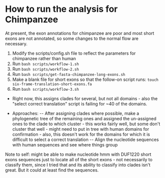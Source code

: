 # How to run the analysis for Chimpanzee

At present, the exon annotations for chimpanzee are poor and most short exons are not annotated, so some changes to the normal flow are necessary. 

1. Modify the scripts/config.sh file to reflect the parameters for chimpanzee rather than human
2. Run ```bash scripts/workflow-1.sh```
3. Run ```bash scripts/workflow-2.sh```
4. Run ```bash scripts/get-fasta-chimpanzee-long-exons.sh```
5. Make a blank file for short exons so that the follow-on script runs: ``` touch six-frame-translation-short-exons.fa ```
6. Run ```bash scripts/workflow-3.sh```
- Right now, this assigns clades for several, but not all domains - also the "select correct translation" script is failing for ~40 of the domains.  

- Approaches: 
-- After assigning clades where possible, make a phylogenetic tree of the remaining ones and assigned the un-assigned ones to the clade to which cluster - this works fairly well, but some don't cluster that well - might need to put in tree with human domains for confirmation - also, this doesn't work for the domains for which it is difficult to select a correct translation 
-- Align the nucleotide sequences with human sequences and see where things group

Note to self: might be able to make nucleotide hmm with DUF1220 short exons sequences just to locate all of the short exons - not necessarily to classify them, since I tried that and its ability to classify into clades isn't great.  But it could at least find the sequences.  
